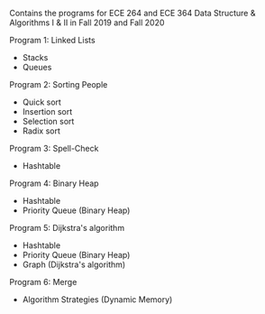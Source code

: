 Contains the programs for ECE 264 and ECE 364 Data Structure & Algorithms I & II in Fall 2019 and Fall 2020

Program 1: Linked Lists
- Stacks
- Queues

Program 2: Sorting People 
- Quick sort
- Insertion sort
- Selection sort
- Radix sort

Program 3: Spell-Check
- Hashtable

Program 4: Binary Heap
- Hashtable
- Priority Queue (Binary Heap)

Program 5: Dijkstra's algorithm
- Hashtable
- Priority Queue (Binary Heap)
- Graph (Dijkstra's algorithm)

Program 6: Merge
- Algorithm Strategies (Dynamic Memory)
